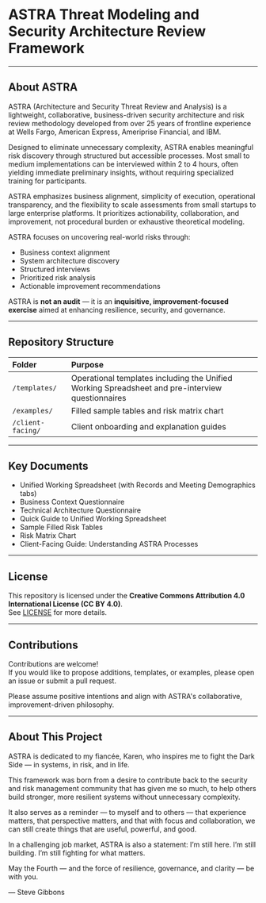 # ASTRA Threat Modeling and Security Architecture Review Framework

---

## About ASTRA

ASTRA (Architecture and Security Threat Review and Analysis) is a lightweight, collaborative, business-driven security architecture and risk review methodology developed from over 25 years of frontline experience at Wells Fargo, American Express, Ameriprise Financial, and IBM.

Designed to eliminate unnecessary complexity, ASTRA enables meaningful risk discovery through structured but accessible processes. Most small to medium implementations can be interviewed within 2 to 4 hours, often yielding immediate preliminary insights, without requiring specialized training for participants.

ASTRA emphasizes business alignment, simplicity of execution, operational transparency, and the flexibility to scale assessments from small startups to large enterprise platforms. It prioritizes actionability, collaboration, and improvement, not procedural burden or exhaustive theoretical modeling.

ASTRA focuses on uncovering real-world risks through:
- Business context alignment
- System architecture discovery
- Structured interviews
- Prioritized risk analysis
- Actionable improvement recommendations

ASTRA is **not an audit** — it is an **inquisitive, improvement-focused exercise** aimed at enhancing resilience, security, and governance.

---

## Repository Structure

| Folder | Purpose |
|:--|:--|
| `/templates/` | Operational templates including the Unified Working Spreadsheet and pre-interview questionnaires |
| `/examples/` | Filled sample tables and risk matrix chart |
| `/client-facing/` | Client onboarding and explanation guides |

---

## Key Documents

- Unified Working Spreadsheet (with Records and Meeting Demographics tabs)
- Business Context Questionnaire
- Technical Architecture Questionnaire
- Quick Guide to Unified Working Spreadsheet
- Sample Filled Risk Tables
- Risk Matrix Chart
- Client-Facing Guide: Understanding ASTRA Processes

---

## License

This repository is licensed under the **Creative Commons Attribution 4.0 International License (CC BY 4.0)**.  
See [LICENSE](LICENSE) for more details.

---

## Contributions

Contributions are welcome!  
If you would like to propose additions, templates, or examples, please open an issue or submit a pull request.

Please assume positive intentions and align with ASTRA's collaborative, improvement-driven philosophy.

---

## About This Project

ASTRA is dedicated to my fiancée, Karen, who inspires me to fight the Dark Side — in systems, in risk, and in life.

This framework was born from a desire to contribute back to the security and risk management community that has given me so much, to help others build stronger, more resilient systems without unnecessary complexity.

It also serves as a reminder — to myself and to others — that experience matters, that perspective matters, and that with focus and collaboration, we can still create things that are useful, powerful, and good.

In a challenging job market, ASTRA is also a statement:
I’m still here. I’m still building. I’m still fighting for what matters.

May the Fourth — and the force of resilience, governance, and clarity — be with you.

— Steve Gibbons

